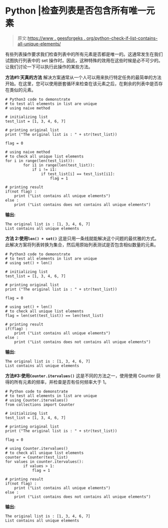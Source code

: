 # Python |检查列表是否包含所有唯一元素

> 原文:[https://www . geesforgeks . org/python-check-if-list-contains-all-unique-elements/](https://www.geeksforgeeks.org/python-check-if-list-contains-all-unique-elements/)

有些列表操作要求我们检查列表中的所有元素是否都是唯一的。这通常发生在我们试图执行列表中的 set 操作时。因此，这种特殊的效用在这些时候是必不可少的。让我们讨论一下可以执行此操作的某些方法。

**方法#1:天真的方法**
解决方案通常从一个人可以用来执行特定任务的最简单的方法开始。在这里，您可以使用嵌套循环来检查在该元素之后，在剩余的列表中是否存在类似的元素。

```
# Python3 code to demonstrate 
# to test all elements in list are unique
# using naive method 

# initializing list 
test_list = [1, 3, 4, 6, 7]

# printing original list 
print ("The original list is : " + str(test_list))

flag = 0

# using naive method 
# to check all unique list elements
for i in range(len(test_list)):
        for i1 in range(len(test_list)):
            if i != i1:
                if test_list[i] == test_list[i1]:
                    flag = 1

# printing result
if(not flag) :
    print ("List contains all unique elements")
else : 
    print ("List contains does not contains all unique elements")
```

**输出:**

```
The original list is : [1, 3, 4, 6, 7]
List contains all unique elements

```

**方法 2:使用`len() + set()`**
这是只用一条线就能解决这个问题的最优雅的方式。此解决方案将列表转换为集合，然后用原始列表测试是否包含相似数量的元素。

```
# Python3 code to demonstrate 
# to test all elements in list are unique
# using set() + len()

# initializing list 
test_list = [1, 3, 4, 6, 7]

# printing original list 
print ("The original list is : " + str(test_list))

flag = 0

# using set() + len()
# to check all unique list elements
flag = len(set(test_list)) == len(test_list)

# printing result
if(flag) :
    print ("List contains all unique elements")
else : 
    print ("List contains does not contains all unique elements")
```

**输出:**

```
The original list is : [1, 3, 4, 6, 7]
List contains all unique elements

```

**方法#3:使用`Counter.itervalues()`**
这是不同的方法之一，使用使用 Counter 获得的所有元素的频率，并检查是否有任何频率大于 1。

```
# Python code to demonstrate 
# to test all elements in list are unique
# using Counter.itervalues()
from collections import Counter

# initializing list 
test_list = [1, 3, 4, 6, 7]

# printing original list 
print ("The original list is : " + str(test_list))

flag = 0

# using Counter.itervalues() 
# to check all unique list elements
counter = Counter(test_list)
for values in counter.itervalues():
        if values > 1:
            flag = 1

# printing result
if(not flag) :
    print ("List contains all unique elements")
else : 
    print ("List contains does not contains all unique elements")
```

**输出:**

```
The original list is : [1, 3, 4, 6, 7]
List contains all unique elements

```